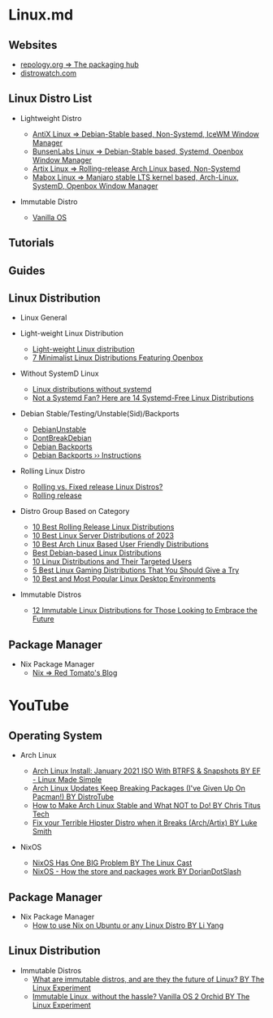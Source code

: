 # Linux.md

## Websites

* [repology.org => The packaging hub](https://repology.org/)
* [distrowatch.com](https://distrowatch.com/)

## Linux Distro List

* Lightweight Distro
  * [AntiX Linux => Debian-Stable based, Non-Systemd, IceWM Window Manager](https://antixlinux.com/)
  * [BunsenLabs Linux => Debian-Stable based, Systemd, Openbox Window Manager](https://www.bunsenlabs.org/)
  * [Artix Linux => Rolling-release Arch Linux based, Non-Systemd](https://artixlinux.org/)
  * [Mabox Linux => Manjaro stable LTS kernel based, Arch-Linux, SystemD, Openbox Window Manager](https://maboxlinux.org/)

* Immutable Distro
  * [Vanilla OS](https://vanillaos.org/)

## Tutorials

## Guides

## Linux Distribution

* Linux General

* Light-weight Linux Distribution
  * [Light-weight Linux distribution](https://en.wikipedia.org/wiki/Light-weight_Linux_distribution)
  * [7 Minimalist Linux Distributions Featuring Openbox](https://itsfoss.com/openbox-distros/)

* Without SystemD Linux
  * [Linux distributions without systemd](https://without-systemd.org/wiki/index_php/Linux_distributions_without_systemd/)
  * [Not a Systemd Fan? Here are 14 Systemd-Free Linux Distributions](https://itsfoss.com/systemd-free-distros/)

* Debian Stable/Testing/Unstable(Sid)/Backports
  * [DebianUnstable](https://wiki.debian.org/DebianUnstable)
  * [DontBreakDebian](https://wiki.debian.org/DontBreakDebian)
  * [Debian Backports](https://backports.debian.org/)
  * [Debian Backports ›› Instructions](https://backports.debian.org/Instructions/)

* Rolling Linux Distro
  * [Rolling vs. Fixed release Linux Distros?](https://www.geeksforgeeks.org/rolling-vs-fixed-release-linux-distros/)
  * [Rolling release](https://en.wikipedia.org/wiki/Rolling_release)

* Distro Group Based on Category
  * [10 Best Rolling Release Linux Distributions](https://www.tutorialspoint.com/10-best-rolling-release-linux-distributions)
  * [10 Best Linux Server Distributions of 2023](https://www.tutorialspoint.com/10-best-linux-server-distributions-of-2023)
  * [10 Best Arch Linux Based User Friendly Distributions](https://www.tutorialspoint.com/10-best-arch-linux-based-user-friendly-distributions)
  * [Best Debian-based Linux Distributions](https://www.tutorialspoint.com/best-debian-based-linux-distributions)
  * [10 Linux Distributions and Their Targeted Users](https://www.tutorialspoint.com/10-linux-distributions-and-their-targeted-users)
  * [5 Best Linux Gaming Distributions That You Should Give a Try](https://www.tutorialspoint.com/5-best-linux-gaming-distributions-that-you-should-give-a-try)
  * [10 Best and Most Popular Linux Desktop Environments](https://www.tutorialspoint.com/10-best-and-most-popular-linux-desktop-environments)

* Immutable Distros
  * [12 Immutable Linux Distributions for Those Looking to Embrace the Future](https://itsfoss.com/immutable-linux-distros/)

## Package Manager

* Nix Package Manager
  * [Nix => Red Tomato's Blog](https://tech.aufomm.com/)

# YouTube

## Operating System

* Arch Linux
  * [Arch Linux Install: January 2021 ISO With BTRFS & Snapshots BY EF - Linux Made Simple](https://www.youtube.com/watch?v=Xynotc9BKe8)
  * [Arch Linux Updates Keep Breaking Packages (I've Given Up On Pacman!) BY DistroTube](https://www.youtube.com/watch?v=tgbpNuOfFQM)
  * [How to Make Arch Linux Stable and What NOT to Do! BY Chris Titus Tech](https://www.youtube.com/watch?v=xhVS1HKwGWw)
  * [Fix your Terrible Hipster Distro when it Breaks (Arch/Artix) BY Luke Smith](https://www.youtube.com/watch?v=-1K5vi-q9bo)

* NixOS
  * [NixOS Has One BIG Problem BY The Linux Cast](https://www.youtube.com/watch?v=i6wSn8OlBNc)
  * [NixOS - How the store and packages work BY DorianDotSlash](https://www.youtube.com/watch?v=qZtXOjHl3-U)

## Package Manager

* Nix Package Manager
  * [How to use Nix on Ubuntu or any Linux Distro BY Li Yang](https://www.youtube.com/watch?v=5Dd7rQPNDT8)

## Linux Distribution

* Immutable Distros
  * [What are immutable distros, and are they the future of Linux? BY The Linux Experiment](https://www.youtube.com/watch?v=9hiPFEUoUyI)
  * [Immutable Linux, without the hassle? Vanilla OS 2 Orchid BY The Linux Experiment](https://www.youtube.com/watch?v=PuGeR075MkE)
